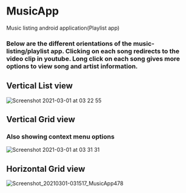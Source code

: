 # MusicApp
Music listing android application(Playlist app)

### Below are the different orientations of the music-listing/playlist app. Clicking on each song redirects to the video clip in youtube. Long click on each song gives more options to view song and artist information.  

## Vertical List view
![Screenshot 2021-03-01 at 03 22 55](https://user-images.githubusercontent.com/35519401/109477386-9406cf00-7a3d-11eb-82d5-6921062302d7.png)



## Vertical Grid view
### Also showing context menu options
![Screenshot 2021-03-01 at 03 31 31](https://user-images.githubusercontent.com/35519401/109478313-b3522c00-7a3e-11eb-823c-0338f403f8da.png)



## Horizontal Grid view
![Screenshot_20210301-031517_MusicApp478](https://user-images.githubusercontent.com/35519401/109477463-abde5300-7a3d-11eb-90a8-0699a399cc06.jpg)
